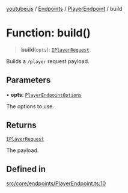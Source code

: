 [youtubei.js](../../../../../README.md) / [Endpoints](../../../README.md) / [PlayerEndpoint](../README.md) / build

# Function: build()

> **build**(`opts`): [`IPlayerRequest`](../../../../Types/interfaces/IPlayerRequest.md)

Builds a `/player` request payload.

## Parameters

• **opts**: [`PlayerEndpointOptions`](../../../../Types/type-aliases/PlayerEndpointOptions.md)

The options to use.

## Returns

[`IPlayerRequest`](../../../../Types/interfaces/IPlayerRequest.md)

The payload.

## Defined in

[src/core/endpoints/PlayerEndpoint.ts:10](https://github.com/LuanRT/YouTube.js/blob/eb21af33db708f0355f4fb15881f5d4fabc7b06c/src/core/endpoints/PlayerEndpoint.ts#L10)

